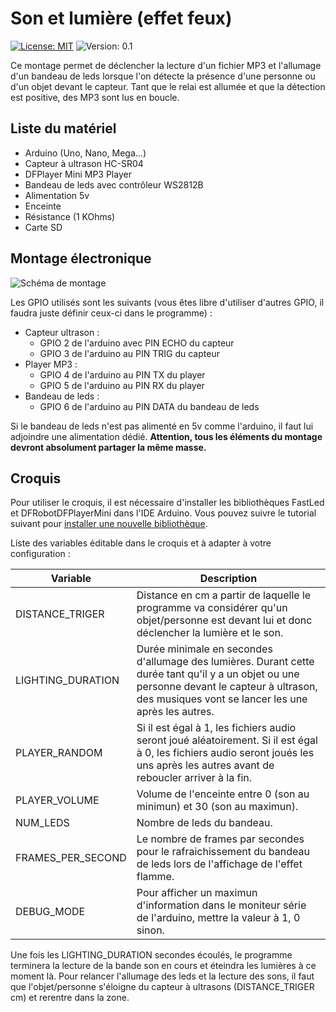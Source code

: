 # Son et lumière (effet feux)

[![License: MIT](https://img.shields.io/badge/License-MIT-yellow.svg)](https://opensource.org/licenses/MIT)
![Version: 0.1](https://img.shields.io/badge/Version-0.1-blue.svg)

Ce montage permet de déclencher la lecture d'un fichier MP3 et l'allumage d'un bandeau de leds lorsque l'on détecte la présence d'une personne ou d'un objet devant le capteur. Tant que le relai est allumée et que la détection est positive, des MP3 sont lus en boucle.

## Liste du matériel

- Arduino (Uno, Nano, Mega...)
- Capteur à ultrason HC-SR04
- DFPlayer Mini MP3 Player
- Bandeau de leds avec contrôleur WS2812B
- Alimentation 5v
- Enceinte
- Résistance (1 KOhms)
- Carte SD

## Montage électronique

![Schéma de montage](images/schema.png)

Les GPIO utilisés sont les suivants (vous êtes libre d'utiliser d'autres GPIO, il faudra juste définir ceux-ci dans le programme) :

- Capteur ultrason : 
	- GPIO 2 de l'arduino avec PIN ECHO du capteur
	- GPIO 3 de l'arduino au PIN TRIG du capteur
- Player MP3 :
	- GPIO 4 de l'arduino au PIN TX du player 
	- GPIO 5 de l'arduino au PIN RX du player
- Bandeau de leds :
	- GPIO 6 de l'arduino au PIN DATA du bandeau de leds


Si le bandeau de leds n'est pas alimenté en 5v comme l'arduino, il faut lui adjoindre une alimentation dédié. **Attention, tous les éléments du montage devront absolument partager la même masse.**

## Croquis

Pour utiliser le croquis, il est nécessaire d'installer les bibliothèques FastLed et DFRobotDFPlayerMini dans l'IDE Arduino. Vous pouvez suivre le tutorial suivant pour [installer une nouvelle bibliothèque](https://github.com/arnaultraes/Arduino/tree/main/Ajouter%20bibliotheque).

Liste des variables éditable dans le croquis et à adapter à votre configuration :

Variable      | Description
------------- | -------------
DISTANCE\_TRIGER  | Distance en cm a partir de laquelle le programme va considérer qu'un objet/personne est devant lui et donc déclencher la lumière et le son.
LIGHTING\_DURATION  | Durée minimale en secondes d'allumage des lumières. Durant cette durée tant qu'il y a un objet ou une personne devant le capteur à ultrason, des musiques vont se lancer les une après les autres.
PLAYER\_RANDOM  | Si il est égal à 1, les fichiers audio seront joué aléatoirement. Si il est égal à 0, les fichiers audio seront joués les uns après les autres avant de reboucler arriver à la fin.
PLAYER\_VOLUME  | Volume de l'enceinte entre 0 (son au minimun) et 30 (son au maximun).
NUM_LEDS  | Nombre de leds du bandeau.
FRAMES\_PER\_SECOND  | Le nombre de frames par secondes pour le rafraichissement du bandeau de leds lors de l'affichage de l'effet flamme.
DEBUG\_MODE  | Pour afficher un maximun d'information dans le moniteur série de l'arduino, mettre la valeur à 1, 0 sinon.

Une fois les LIGHTING\_DURATION secondes écoulés, le programme terminera la lecture de la bande son en cours et éteindra les lumières à ce moment là. Pour relancer l'allumage des leds et la lecture des sons, il faut que l'objet/personne s'éloigne du capteur à ultrasons (DISTANCE\_TRIGER cm) et rerentre dans la zone.